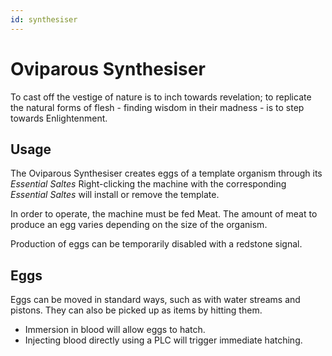 ```yaml
---
id: synthesiser
---
```


# Oviparous Synthesiser

To cast off the vestige of nature is to inch towards revelation; to replicate the natural forms of flesh - finding wisdom in their madness - is to step towards Enlightenment.

## Usage

The Oviparous Synthesiser creates eggs of a template organism through its *Essential Saltes* Right-clicking the machine with the corresponding *Essential Saltes* will install or remove the template.

In order to operate, the machine must be fed Meat. The amount of meat to produce an egg varies depending on the size of the organism.

Production of eggs can be temporarily disabled with a redstone signal.

## Eggs

Eggs can be moved in standard ways, such as with water streams and pistons. They can also be picked up as items by hitting them. 

- Immersion in blood will allow eggs to hatch. 
- Injecting blood directly using a PLC will trigger immediate hatching.
